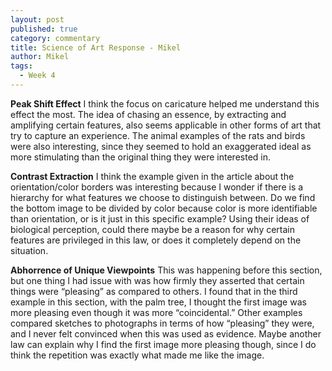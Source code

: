 ```yaml
---
layout: post
published: true
category: commentary
title: Science of Art Response - Mikel
author: Mikel
tags:
  - Week 4
---
```

**Peak Shift Effect**
I think the focus on caricature helped me understand this effect the most. The idea of chasing an essence, by extracting and amplifying certain features, also seems applicable in other forms of art that try to capture an experience. The animal examples of the rats and birds were also interesting, since they seemed to hold an exaggerated ideal as more stimulating than the original thing they were interested in. 

**Contrast Extraction**
I think the example given in the article about the orientation/color borders was interesting because I wonder if there is a hierarchy for what features we choose to distinguish between. Do we find the bottom image to be divided by color because color is more identifiable than orientation, or is it just in this specific example? Using their ideas of biological perception, could there maybe be a reason for why certain features are privileged in this law, or does it completely depend on the situation.

**Abhorrence of Unique Viewpoints**
This was happening before this section, but one thing I had issue with was how firmly they asserted that certain things were “pleasing” as compared to others. I found that in the third example in this section, with the palm tree, I thought the first image was more pleasing even though it was more “coincidental.” Other examples compared sketches to photographs in terms of how “pleasing” they were, and I never felt convinced when this was used as evidence. Maybe another law can explain why I find the first image more pleasing though, since I do think the repetition was exactly what made me like the image.
